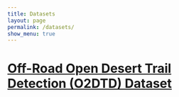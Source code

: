 ```yaml
---
title: Datasets
layout: page
permalink: /datasets/
show_menu: true
---
```


# <a href="/datasets/offroad/">Off-Road Open Desert Trail Detection (O2DTD) Dataset</a>